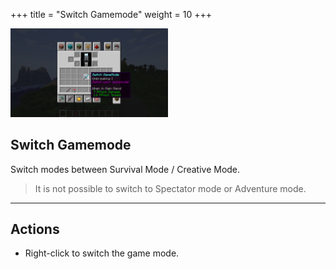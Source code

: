 +++
title = "Switch Gamemode"
weight = 10
+++

<img src="/switch-gamemode.png" width="50%" />

## Switch Gamemode

Switch modes between Survival Mode / Creative Mode.

> It is not possible to switch to Spectator mode or Adventure mode.

----

## Actions

- Right-click to switch the game mode.
